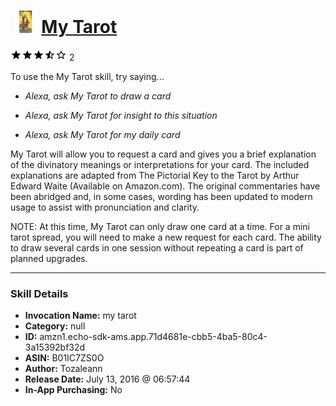 # &nbsp;<img src="skill_icon" alt="My Tarot icon" width="36"> [My Tarot](http://alexa.amazon.com/#skills/amzn1.echo-sdk-ams.app.71d4681e-cbb5-4ba5-80c4-3a15392bf32d)
![3.5 stars](../../images/ic_star_black_18dp_1x.png)![3.5 stars](../../images/ic_star_black_18dp_1x.png)![3.5 stars](../../images/ic_star_black_18dp_1x.png)![3.5 stars](../../images/ic_star_half_black_18dp_1x.png)![3.5 stars](../../images/ic_star_border_black_18dp_1x.png) 2

To use the My Tarot skill, try saying...

* *Alexa, ask My Tarot to draw a card*

* *Alexa, ask My Tarot for insight to this situation*

* *Alexa, ask My Tarot for my daily card*

My Tarot will allow you to request a card and gives you a brief explanation of the divinatory meanings or interpretations for your card.  The included explanations are adapted from The Pictorial Key to the Tarot by Arthur Edward Waite (Available on Amazon.com).  The original commentaries have been abridged and, in some cases, wording has been updated to modern usage to assist with pronunciation and clarity.  

NOTE: At this time, My Tarot can only draw one card at a time.  For a mini tarot spread, you will need to make a new request for each card.  The ability to draw several cards in one session without repeating a card is part of planned upgrades.

***

### Skill Details

* **Invocation Name:** my tarot
* **Category:** null
* **ID:** amzn1.echo-sdk-ams.app.71d4681e-cbb5-4ba5-80c4-3a15392bf32d
* **ASIN:** B01IC7ZS0O
* **Author:** Tozaleann
* **Release Date:** July 13, 2016 @ 06:57:44
* **In-App Purchasing:** No
